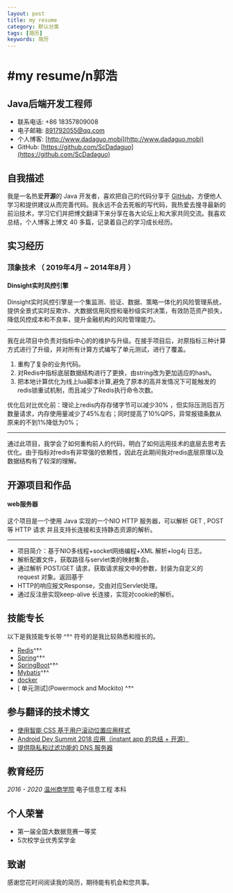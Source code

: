 ```yaml
---
layout: post
title: my resume
category: 默认分类
tags: [简历]
keywords: 简历
---
```


#my resume/n[](#郭浩)郭浩
===========

[](#Java后端开发工程师)Java后端开发工程师
-------------------

*   联系电话: +86 18357809008
*   电子邮箱: [891792055@qq.com]()
*   个人博客: [http://www.dadaguo.mobi](http://www.dadaguo.mobi)
*   GitHub: [https://github.com/ScDadaguo](https://github.com/ScDadaguo)

[](#自我描述)自我描述
-------------

我是一名热爱**开源**的 Java 开发者，喜欢把自己的代码分享于 [GitHub](https://github.com/ScDadaguo)，方便他人学习和提供建议从而完善代码。我永远不会去死板的写代码，我热爱去搜寻最新的前沿技术，学习它们并把博文翻译下来分享在各大论坛上和大家共同交流。我喜欢总结，个人博客上博文 40 多篇，记录着自己的学习成长经历。

[](#实习经历)实习经历
-------------
### [](#顶象技术)顶象技术 （ 2019年4月 ~ 2014年8月 ）
#### Dinsight实时风控引擎

Dinsight实时风控引擎是一个集监测、验证、数据、策略一体化的风险管理系统，提供全景式实时反欺诈、大数据信用风控和毫秒级实时决策，有效防范资产损失，降低风控成本和不良率，提升金融机构的风险管理能力。

---

我在此项目中负责对指标中心的的维护与升级。在接手项目后，对原指标三种计算方式进行了升级，并对所有计算方式编写了单元测试，进行了覆盖。
1. 重构了复杂的业务代码。
2. 对Redis中指标底层数据结构进行了更换，由string改为更加适应的hash。
3. 把本地计算优化为线上lua脚本计算,避免了原本的高并发情况下可能触发的redis锁重试机制，而且减少了Redis执行命令次数。

优化后对比优化前：理论上redis内存存储字节可以减少30% ，但实际压测后百万数量请求，内存使用量减少了45%左右；同时提高了10%QPS，异常报错条数从原来的不到1%降低为0%；

---

通过此项目，我学会了如何重构前人的代码，明白了如何运用技术的底层去思考去优化。由于指标对redis有非常强的依赖性，因此在此期间我对redis底层原理以及数据结构有了较深的理解。



[](#开源项目和作品)开源项目和作品
-------------
#### web服务器    

这个项目是一个使用 Java 实现的一个NIO HTTP 服务器，可以解析 GET , POST 等 HTTP 请求 并且支持长连接和支持静态资源的解析。

---

- 项目简介：基于NIO多线程+socket网络编程+XML 解析+log4j 日志。
- 解析配置文件，获取路径与servlet类的映射集合。
- 通过解析 POST/GET 请求，获取请求报文中的参数，封装为自定义的 request 对象。返回基于
- HTTP的响应报文Response，交由对应Servlet处理。
- 通过反注册实现keep-alive 长连接，实现对cookie的解析。

[](#技能专长)技能专长
-------------

以下是我技能专长带 ^†^ 符号的是我比较熟悉和擅长的。


*   [Redis]()^†^
*   [Spring](https://github.com/ReactiveX/RxAndroid)^†^
*   [SpringBoot](https://github.com/greenrobot/EventBus)^†^
*   [Mybatis](https://github.com/square/retrofit)^†^
*   [docker]()
*   [ 单元测试](Powermock and Mockito)  ^†^


[](#参与翻译的文章)参与翻译的技术博文
-------------
- [使用智能 CSS 基于用户滚动位置应用样式](https://juejin.im/post/5c67817fe51d45082e13300c#comment)
- [Android Dev Summit 2018 应用（instant app 的总结 + 开源）](https://juejin.im/post/5c6798486fb9a049e660c839)
- [提供隐私和过滤功能的 DNS 服务器](https://github.com/xitu/gold-miner/commit/eda9f6e038564318e80c2a06c2641d180a4c8dfd)



[](#教育经历)教育经历
-------------

_2016 - 2020_ [温州商学院](http://www.wzbc.edu.cn/) 电子信息工程 本科

[](#个人荣誉)个人荣誉
-------------

*   第一届全国大数据竞赛一等奖
*   5次校学业优秀奖学金

[](#致谢)致谢
-------------

感谢您花时间阅读我的简历，期待能有机会和您共事。